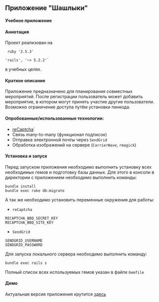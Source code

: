 ## Приложение "Шашлыки"
#### Учебное приложение

#### Аннотация
Проект реализован на 
```
 ruby '2.5.3'

'rails', '~> 5.2.2'` 
```
в учебных целях.

#### Краткое описание
Приложение предназначено для планирования совместных мероприятий. После регистрации пользователь может добавить мероприятие, в котором могут принять участие другие пользователи. Возможно ограничение доступа путём установки пинкода.

#### Опробованные/использованные технологии:
+ [reCaptcha](https://www.google.com/recaptcha/intro/)`
+ Связь many-to-many (функционал подписок)
+ Отправка электронной почты через `SendGrid`
+ Обработка изображений на сервере (`CarrierWave`, `rmagick`)

#### Установка и запуск
Перед запуском приложения необходимо выполнить установку всех необходимых гемов и подготовку базы данных. Для этого в консоли в директории с приложением необходимо выполнить команды:
```
bundle install
bundle exec rake db:migrate
```

А так же необходимо установить переменные окружения для работы:

+ `reCaptcha`
```
RECAPTCHA_BBQ_SECRET_KEY
RECAPTCHA_BBQ_SITE_KEY
```
+ `SendGrid`
```
SENDGRID_USERNAME
SENDGRID_PASSWORD
```

Для запуска локального сервера необходимо выполнить команду:
```
bundle exec rails s
```

Полный список всех используемых гемов указан в файле `Gemfile`

#### Демо
Aктуальная версия приложения крутится [здесь](https://bbqevent.herokuapp.com)
